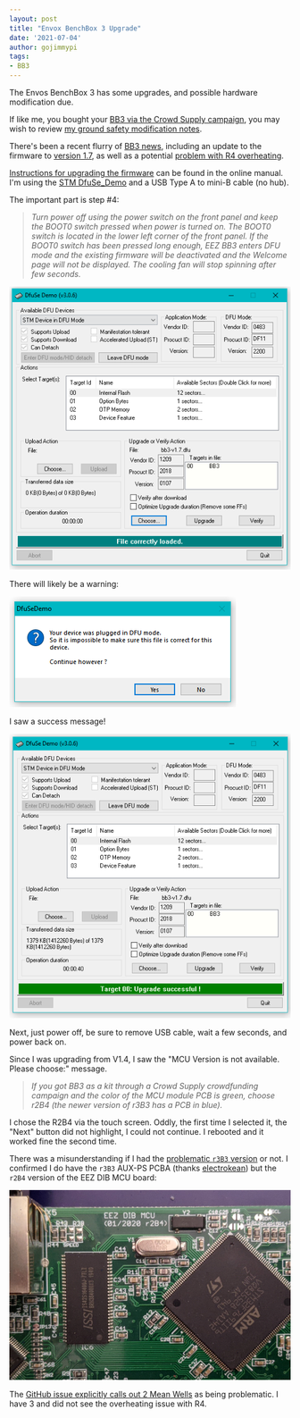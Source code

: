 ```yaml
---
layout: post
title: "Envox BenchBox 3 Upgrade"
date: '2021-07-04'
author: gojimmypi
tags:
- BB3
---
```


The Envos BenchBox 3 has some upgrades, and possible hardware modification due.

If like me, you bought your [BB3 via the Crowd Supply campaign](https://www.crowdsupply.com/envox/eez-bb3), 
you may wish to review [my ground safety modification notes](../envox-eez-bench-box-3-ground/).

There's been a recent flurry of [BB3 news](https://www.crowdsupply.com/envox/eez-bb3/updates/latest-firmware-1-7-released-and-a-note-for-two-channel-bb3-users), 
including an update to the firmware to [version 1.7](https://github.com/eez-open/modular-psu-firmware/releases/tag/1.7), 
as well as a potential [problem with R4 overheating](https://github.com/eez-open/modular-psu/issues/108).

[Instructions for upgrading the firmware](https://www.envox.eu/eez-bench-box-3/bb3-user-manual/13-firmware-upgrade/) can be found in the online manual.
I'm using the [STM DfuSe_Demo](https://www.st.com/en/development-tools/stsw-stm32080.html) and a USB Type A to mini-B cable (no hub).

The important part is step #4:

> _Turn power off using the power switch on the front panel and keep the BOOT0 switch pressed when power is turned on. The BOOT0 switch is located in the lower left corner of the front panel. If the BOOT0 switch has been pressed long enough, EEZ BB3 enters DFU mode and the existing firmware will be deactivated and the Welcome page will not be displayed. The cooling fan will stop spinning after few seconds._

![DfuSe-BB3-Firmware-Upgrade-1.7.png](../images/DfuSe-BB3-Firmware-Upgrade-1.7.png)

There will likely be a warning:

![DfuSe-BB3-Firmware-Upgrade-warning](../images/DfuSe-BB3-Firmware-Upgrade-warning.png)

I saw a success message!

![DfuSe-BB3-Firmware-Upgrade-success](../images/DfuSe-BB3-Firmware-Upgrade-success.png)

Next, just power off, be sure to remove USB cable, wait a few seconds, and power back on.

Since I was upgrading from V1.4, I saw the "MCU Version is not available. Please choose:" message. 

> _If you got BB3 as a kit through a Crowd Supply crowdfunding campaign and the color of the MCU module PCB is green, choose r2B4 (the newer version of r3B3 has a PCB in blue)._

I chose the R2B4 via the touch screen. Oddly, the first time I selected it, the "Next" button did not highlight, I could not continue. I rebooted and it worked fine the second time.

There was a misunderstanding if I had the [problematic `r3B3` version](https://github.com/eez-open/modular-psu/issues/108#issuecomment-873639185)
or not. I confirmed I do have the `r3B3` AUX-PS PCBA (thanks [electrokean](https://github.com/eez-open/modular-psu/issues/108#issuecomment-873639501))
but the `r2B4` version of the EEZ DIB MCU board:

![DfuSe-BB3-Firmware-MCU-r2B4](../images/DfuSe-BB3-Firmware-MCU-r2B4.png)

The [GitHub issue explicitly calls out 2 Mean Wells](https://github.com/eez-open/modular-psu/issues/108#issue-919579001) as being problematic.
I have 3 and did not see the overheating issue with R4.
